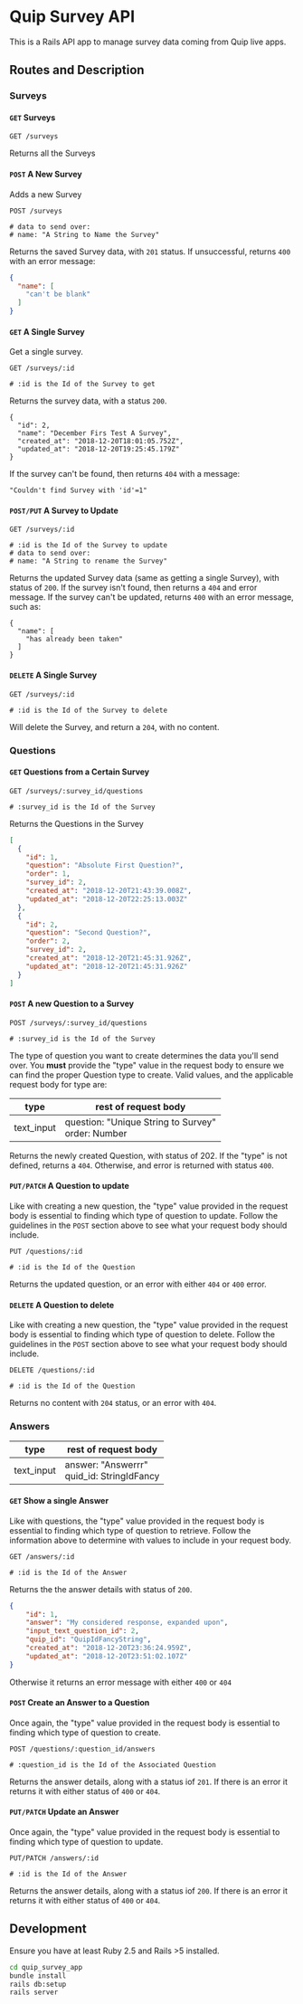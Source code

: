 # Quip Survey API

This is a Rails API app to manage survey data coming from Quip live apps.

## Routes and Description

### Surveys

#### `GET` Surveys

```
GET /surveys
```

Returns all the Surveys

#### `POST` A New Survey

Adds a new Survey

```
POST /surveys

# data to send over:
# name: "A String to Name the Survey"
```

Returns the saved Survey data, with `201` status. If unsuccessful, returns `400` with an error message:

``` json
{
  "name": [
    "can't be blank"
  ]
}
```

#### `GET` A Single Survey

Get a single survey.

```
GET /surveys/:id

# :id is the Id of the Survey to get
```

Returns the survey data, with a status `200`.

```
{
  "id": 2,
  "name": "December Firs Test A Survey",
  "created_at": "2018-12-20T18:01:05.752Z",
  "updated_at": "2018-12-20T19:25:45.179Z"
}
``` 

If the survey can't be found, then returns `404` with a message:

```
"Couldn't find Survey with 'id'=1"
```

#### `POST/PUT` A Survey to Update

```
GET /surveys/:id

# :id is the Id of the Survey to update
# data to send over:
# name: "A String to rename the Survey"
```

Returns the updated Survey data (same as getting a single Survey), with status of `200`. If the survey isn't found, then returns a `404` and error message. If the survey can't be updated, returns `400` with an error message, such as: 

```
{
  "name": [
    "has already been taken"
  ]
}
```

#### `DELETE` A Single Survey

```
GET /surveys/:id

# :id is the Id of the Survey to delete
```

Will delete the Survey, and return a `204`, with no content.

### Questions

#### `GET` Questions from a Certain Survey

```
GET /surveys/:survey_id/questions

# :survey_id is the Id of the Survey
```

Returns the Questions in the Survey

``` json
[
  {
    "id": 1,
    "question": "Absolute First Question?",
    "order": 1,
    "survey_id": 2,
    "created_at": "2018-12-20T21:43:39.008Z",
    "updated_at": "2018-12-20T22:25:13.003Z"
  },
  {
    "id": 2,
    "question": "Second Question?",
    "order": 2,
    "survey_id": 2,
    "created_at": "2018-12-20T21:45:31.926Z",
    "updated_at": "2018-12-20T21:45:31.926Z"
  }
]
```

#### `POST` A new Question to a Survey

```
POST /surveys/:survey_id/questions

# :survey_id is the Id of the Survey
```

The type of question you want to create determines the data you'll send over. You **must** provide the "type" value in the request body to ensure we can find the proper Question type to create. Valid values, and the applicable request body for type are:

| type       | rest of request body                              |
|------------|---------------------------------------------------|
| text_input | question: "Unique String to Survey" <br>order: Number |

Returns the newly created Question, with status of 202. If the "type" is not defined, returns a `404`. Otherwise, and error is returned with status `400`.

#### `PUT/PATCH` A Question to update

Like with creating a new question, the "type" value provided in the request body is essential to finding which type of question to update. Follow the guidelines in the `POST` section above to see what your request body should include.

```
PUT /questions/:id

# :id is the Id of the Question
```

Returns the updated question, or an error with either `404` or `400` error.

#### `DELETE` A Question to delete

Like with creating a new question, the "type" value provided in the request body is essential to finding which type of question to delete. Follow the guidelines in the `POST` section above to see what your request body should include.

```
DELETE /questions/:id

# :id is the Id of the Question
```

Returns no content with `204` status, or an error with `404`.

### Answers

| type       | rest of request body                              |
|------------|---------------------------------------------------|
| text_input | answer: "Answerrr" <br>quid_id: StringIdFancy     |

#### `GET` Show a single Answer

Like with questions, the "type" value provided in the request body is essential to finding which type of question to retrieve. Follow the information above to determine with values to include in your request body.

```
GET /answers/:id

# :id is the Id of the Answer
```

Returns the the answer details with status of `200`.

``` json
{
    "id": 1,
    "answer": "My considered response, expanded upon",
    "input_text_question_id": 2,
    "quip_id": "QuipIdFancyString",
    "created_at": "2018-12-20T23:36:24.959Z",
    "updated_at": "2018-12-20T23:51:02.107Z"
}
```

Otherwise it returns an error message with either `400` or `404`

#### `POST` Create an Answer to a Question

Once again, the "type" value provided in the request body is essential to finding which type of question to create. 

```
POST /questions/:question_id/answers

# :question_id is the Id of the Associated Question
```

Returns the answer details, along with a status iof `201`. If there is an error it returns it with either status of `400` or `404`.

#### `PUT/PATCH` Update an Answer

Once again, the "type" value provided in the request body is essential to finding which type of question to update. 

```
PUT/PATCH /answers/:id

# :id is the Id of the Answer
```

Returns the answer details, along with a status iof `200`. If there is an error it returns it with either status of `400` or `404`.

## Development

Ensure you have at least Ruby 2.5 and Rails >5 installed. 

``` bash
cd quip_survey_app
bundle install
rails db:setup
rails server
```
